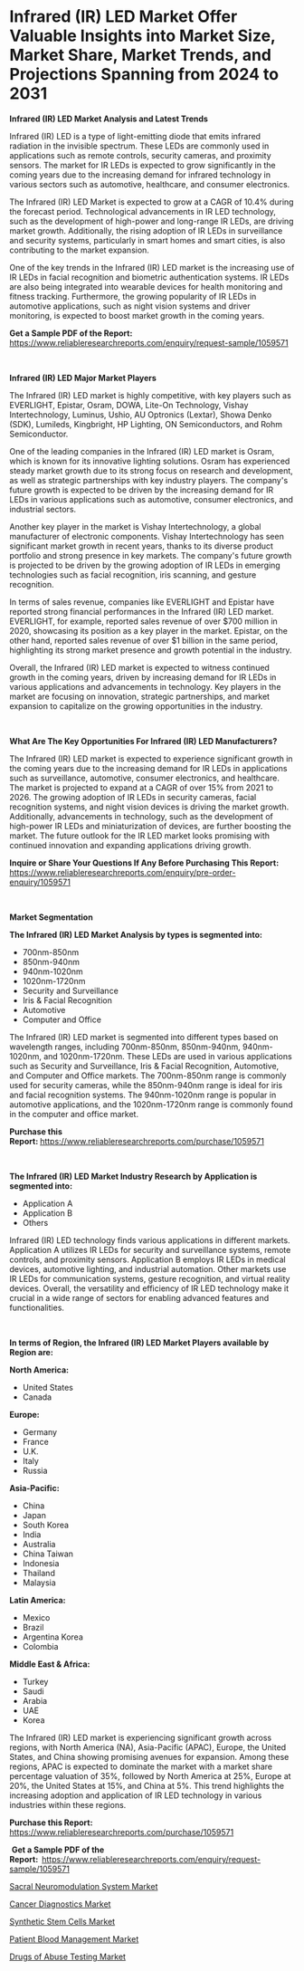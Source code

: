 <p><h1>Infrared (IR) LED Market Offer Valuable Insights into Market Size, Market Share, Market Trends, and Projections Spanning from 2024 to 2031</h1></p><p><strong>Infrared (IR) LED Market Analysis and Latest Trends</strong></p>
<p><p>Infrared (IR) LED is a type of light-emitting diode that emits infrared radiation in the invisible spectrum. These LEDs are commonly used in applications such as remote controls, security cameras, and proximity sensors. The market for IR LEDs is expected to grow significantly in the coming years due to the increasing demand for infrared technology in various sectors such as automotive, healthcare, and consumer electronics.</p><p>The Infrared (IR) LED Market is expected to grow at a CAGR of 10.4% during the forecast period. Technological advancements in IR LED technology, such as the development of high-power and long-range IR LEDs, are driving market growth. Additionally, the rising adoption of IR LEDs in surveillance and security systems, particularly in smart homes and smart cities, is also contributing to the market expansion.</p><p>One of the key trends in the Infrared (IR) LED market is the increasing use of IR LEDs in facial recognition and biometric authentication systems. IR LEDs are also being integrated into wearable devices for health monitoring and fitness tracking. Furthermore, the growing popularity of IR LEDs in automotive applications, such as night vision systems and driver monitoring, is expected to boost market growth in the coming years.</p></p>
<p><strong>Get a Sample PDF of the Report:&nbsp;</strong> <a href="https://www.reliableresearchreports.com/enquiry/request-sample/1059571">https://www.reliableresearchreports.com/enquiry/request-sample/1059571</a></p>
<p>&nbsp;</p>
<p><strong>Infrared (IR) LED Major Market Players</strong></p>
<p><p>The Infrared (IR) LED market is highly competitive, with key players such as EVERLIGHT, Epistar, Osram, DOWA, Lite-On Technology, Vishay Intertechnology, Luminus, Ushio, AU Optronics (Lextar), Showa Denko (SDK), Lumileds, Kingbright, HP Lighting, ON Semiconductors, and Rohm Semiconductor. </p><p>One of the leading companies in the Infrared (IR) LED market is Osram, which is known for its innovative lighting solutions. Osram has experienced steady market growth due to its strong focus on research and development, as well as strategic partnerships with key industry players. The company's future growth is expected to be driven by the increasing demand for IR LEDs in various applications such as automotive, consumer electronics, and industrial sectors.</p><p>Another key player in the market is Vishay Intertechnology, a global manufacturer of electronic components. Vishay Intertechnology has seen significant market growth in recent years, thanks to its diverse product portfolio and strong presence in key markets. The company's future growth is projected to be driven by the growing adoption of IR LEDs in emerging technologies such as facial recognition, iris scanning, and gesture recognition.</p><p>In terms of sales revenue, companies like EVERLIGHT and Epistar have reported strong financial performances in the Infrared (IR) LED market. EVERLIGHT, for example, reported sales revenue of over $700 million in 2020, showcasing its position as a key player in the market. Epistar, on the other hand, reported sales revenue of over $1 billion in the same period, highlighting its strong market presence and growth potential in the industry. </p><p>Overall, the Infrared (IR) LED market is expected to witness continued growth in the coming years, driven by increasing demand for IR LEDs in various applications and advancements in technology. Key players in the market are focusing on innovation, strategic partnerships, and market expansion to capitalize on the growing opportunities in the industry.</p></p>
<p>&nbsp;</p>
<p><strong>What Are The Key Opportunities For Infrared (IR) LED Manufacturers?</strong></p>
<p><p>The Infrared (IR) LED market is expected to experience significant growth in the coming years due to the increasing demand for IR LEDs in applications such as surveillance, automotive, consumer electronics, and healthcare. The market is projected to expand at a CAGR of over 15% from 2021 to 2026. The growing adoption of IR LEDs in security cameras, facial recognition systems, and night vision devices is driving the market growth. Additionally, advancements in technology, such as the development of high-power IR LEDs and miniaturization of devices, are further boosting the market. The future outlook for the IR LED market looks promising with continued innovation and expanding applications driving growth.</p></p>
<p><strong>Inquire or Share Your Questions If Any Before Purchasing This Report:</strong> <a href="https://www.reliableresearchreports.com/enquiry/pre-order-enquiry/1059571">https://www.reliableresearchreports.com/enquiry/pre-order-enquiry/1059571</a></p>
<p>&nbsp;</p>
<p><strong>Market Segmentation</strong></p>
<p><strong>The Infrared (IR) LED Market Analysis by types is segmented into:</strong></p>
<p><ul><li>700nm-850nm</li><li>850nm-940nm</li><li>940nm-1020nm</li><li>1020nm-1720nm</li><li>Security and Surveillance</li><li>Iris & Facial Recognition</li><li>Automotive</li><li>Computer and Office</li></ul></p>
<p><p>The Infrared (IR) LED market is segmented into different types based on wavelength ranges, including 700nm-850nm, 850nm-940nm, 940nm-1020nm, and 1020nm-1720nm. These LEDs are used in various applications such as Security and Surveillance, Iris & Facial Recognition, Automotive, and Computer and Office markets. The 700nm-850nm range is commonly used for security cameras, while the 850nm-940nm range is ideal for iris and facial recognition systems. The 940nm-1020nm range is popular in automotive applications, and the 1020nm-1720nm range is commonly found in the computer and office market.</p></p>
<p><strong>Purchase this Report:&nbsp;</strong><a href="https://www.reliableresearchreports.com/purchase/1059571">https://www.reliableresearchreports.com/purchase/1059571</a></p>
<p>&nbsp;</p>
<p><strong>The Infrared (IR) LED Market Industry Research by Application is segmented into:</strong></p>
<p><ul><li>Application A</li><li>Application B</li><li>Others</li></ul></p>
<p><p>Infrared (IR) LED technology finds various applications in different markets. Application A utilizes IR LEDs for security and surveillance systems, remote controls, and proximity sensors. Application B employs IR LEDs in medical devices, automotive lighting, and industrial automation. Other markets use IR LEDs for communication systems, gesture recognition, and virtual reality devices. Overall, the versatility and efficiency of IR LED technology make it crucial in a wide range of sectors for enabling advanced features and functionalities.</p></p>
<p>&nbsp;</p>
<p><strong>In terms of Region, the Infrared (IR) LED Market Players available by Region are:</strong></p>
<p>
    <p> <strong> North America: </strong>
        <ul>
            <li>United States</li>
            <li>Canada</li>
        </ul>
        </p> 
    <p> <strong> Europe: </strong>
        <ul>
            <li>Germany</li>
            <li>France</li>
            <li>U.K.</li>
            <li>Italy</li>
            <li>Russia</li>
        </ul>
        </p> 
    <p> <strong> Asia-Pacific: </strong>
        <ul>
            <li>China</li>
            <li>Japan</li>
            <li>South Korea</li>
            <li>India</li>
            <li>Australia</li>
            <li>China Taiwan</li>
            <li>Indonesia</li>
            <li>Thailand</li>
            <li>Malaysia</li>
        </ul>
        </p> 
    <p> <strong> Latin America: </strong>
        <ul>
            <li>Mexico</li>
            <li>Brazil</li>
            <li>Argentina Korea</li>
            <li>Colombia</li>
        </ul>
        </p> 
    <p> <strong> Middle East & Africa: </strong>
        <ul>
            <li>Turkey</li>
            <li>Saudi</li>
            <li>Arabia</li>
            <li>UAE</li>
            <li>Korea</li>
        </ul>
    </p>
    </p>
<p><p>The Infrared (IR) LED market is experiencing significant growth across regions, with North America (NA), Asia-Pacific (APAC), Europe, the United States, and China showing promising avenues for expansion. Among these regions, APAC is expected to dominate the market with a market share percentage valuation of 35%, followed by North America at 25%, Europe at 20%, the United States at 15%, and China at 5%. This trend highlights the increasing adoption and application of IR LED technology in various industries within these regions.</p></p>
<p><strong>Purchase this Report: </strong><a href="https://www.reliableresearchreports.com/purchase/1059571">https://www.reliableresearchreports.com/purchase/1059571</a></p>
<p>&nbsp;<strong>Get a Sample PDF of the Report:&nbsp;&nbsp;</strong><a href="https://www.reliableresearchreports.com/enquiry/request-sample/1059571">https://www.reliableresearchreports.com/enquiry/request-sample/1059571</a></p>
<p><strong></strong></p>
<p><p><a href="https://medium.com/@eldabernier/sacral-neuromodulation-system-nbsp-market-focuses-on-market-share-size-and-projected-forecast-till-3d0d1300d87b">Sacral Neuromodulation System Market</a></p><p><a href="https://medium.com/@eldabernier/cancer-diagnostics-market-size-reveals-the-best-marketing-channels-in-global-industry-ad90646985f7">Cancer Diagnostics Market</a></p><p><a href="https://medium.com/@eldabernier/decoding-synthetic-stem-cells-market-metrics-market-share-trends-and-growth-patterns-57f5df0e888f">Synthetic Stem Cells Market</a></p><p><a href="https://medium.com/@eldabernier/patient-blood-management-market-competitive-analysis-market-trends-and-forecast-to-2031-c10dc3e6ff8d">Patient Blood Management Market</a></p><p><a href="https://medium.com/@eldabernier/drugs-of-abuse-testing-market-outlook-industry-overview-and-forecast-2024-to-2031-1e465d6a45f4">Drugs of Abuse Testing Market</a></p></p>